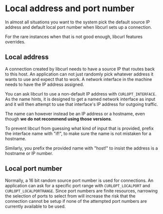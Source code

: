 # Local address and port number

In almost all situations you want to the system pick the default source IP
address and default local port number when libcurl sets up a connection.

For the rare instances when that is not good enough, libcurl features
overrides.

## Local address

A connection created by libcurl needs to have a source IP that routes back to
this host. An application can not just randomly pick whatever address it wants
to use and expect that to work. A network interface in the machine needs to
have the IP address assigned.

You can ask libcurl to use a non-default IP address with `CURLOPT_INTERFACE`.
As the name hints, it is designed to get a named network interface as input
and it will then attempt to use that interface's IP address for outgoing
traffic.

The name can however instead be an IP address or a hostname, even though **we
do not recommend using those versions**.

To prevent libcurl from guessing what kind of input that is provided, prefix
the interface name with "if!", to make sure the name is not mistaken for a
hostname.

Similarly, you prefix the provided name with "host!" to insist the address is
a hostname or IP number.

## Local port number

Normally, a 16 bit random source port number is used for connections. An
application can ask for a specific port range with `CURLOPT_LOCALPORT` and
`CURLOPT_LOCALPORTRANGE`. Since port numbers are finite resources, narrowing
the selection of ports to select from will increase the risk that the
connection cannot be setup if none of the attempted port numbers are currently
available to be used.

